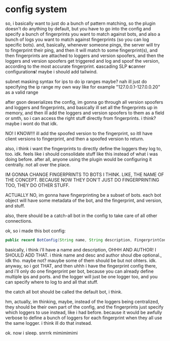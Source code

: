 # config system
so, i basically want to just do a bunch of pattern matching, so the plugin doesn't do anything by default, but you have to go into the config and specify a bunch of fingerprints you want to match against bots, and also a bunch of logs you want to match against fingerprints (so you can log specific bots). and, basically, whenever someone pings, the server will try to fingerprint their ping, and then it will match to some fingerprint(s), and then fingerprints are attached to loggers and version spoofers, and then the loggers and version spoofers get triggered and log and spoof the version, according to the most accurate fingerprint. **c**ascading SLP **s**canner configuration**s**! maybe i should add tailwind.


subnet masking syntax for ips to do ip ranges maybe? nah ill just do specifying the ip range my own way like for example "127.0.0.1-127.0.0.20" as a valid range

after gson deserializes the config, im gonna go through all version spoofers and loggers and fingerprints, and basically ill set all the fingerprints up in memory, and then ill add the loggers and version spoofers to them as a field or smth, so i can access the right stuff directly from fingerprints. i think? maybe i wont do that idk.

NO! I KNOW!!! ill add the spoofed version to the fingerprint, so itll have client versions to fingerprint, and then a spoofed version to return.

also, i think i want the fingerprints to directly define the loggers they log to, too. idk. feels like i should consolidate stuff like this instead of what i was doing before. after all, anyone using the plugin would be configuring it centrally. not all over the place.

IM GONNA CHANGE FINGERPRINTS TO BOTS I THINK. LIKE, THE NAME OF THE CONCEPT. BECAUSE NOW THEY DON'T JUST DO FINGERPRINTING TOO, THEY DO OTHER STUFF.

ACTUALLY NO, im gonna have fingerprinting be a subset of bots. each bot object will have some metadata of the bot, and the fingerprint, and version, and stuff.

also, there should be a catch-all bot in the config to take care of all other connections.

ok, so i made this bot config:
```java
public record BotConfig(String name, String description, FingerprintConfig fingerprint, LoggerConfig logging) {}
```

basically, i think i'll have a name and description, OHHH AND AUTHOR! I SHOULD ADD THAT. i think name and desc and author shoul dbe optional., idk tho. maybe not? mauybe some of them should be but not ohters. idk. anyway, so i got THAT, and then uhhh i have the fingerprint config there, and i'll only do one fingerprint per bot, because you can already define multiple ips and ports. and the logger will just be one logger too, and you can specify where to log to and all that stuff. 

the catch all bot should be called the default bot, i think.

hm, actually, im thinking, maybe, instead of the loggers being centralized, they should be their own part of the config, and the fingerprints just specify which loggers to use instead, like i had before. because it would be awfully verbose to define a bunch of loggers for each fingerprint when they all use the same logger. i think ill do that instead.

ok. now i sleep. snrrrk mimimimimi